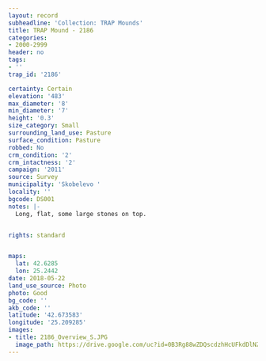 ```yaml
---
layout: record
subheadline: 'Collection: TRAP Mounds'
title: TRAP Mound - 2186
categories:
- 2000-2999
header: no
tags:
- ''
trap_id: '2186'

certainty: Certain
elevation: '483'
max_diameter: '8'
min_diameter: '7'
height: '0.3'
size_category: Small
surrounding_land_use: Pasture
surface_condition: Pasture
robbed: No
crm_condition: '2'
crm_intactness: '2'
campaign: '2011'
source: Survey
municipality: 'Skobelevo '
locality: ''
bgcode: DS001
notes: |-
  Long, flat, some large stones on top.


rights: standard


maps:
  lat: 42.6285
  lon: 25.2442
date: 2018-05-22
land_use_source: Photo
photo: Good
bg_code: ''
akb_code: ''
latitude: '42.673583'
longitude: '25.209285'
images:
- title: 2186_Overview_S.JPG
  image_path: https://drive.google.com/uc?id=0B3Rg88wZDQscdzhHcUFkdDlNZ2c
---
```

